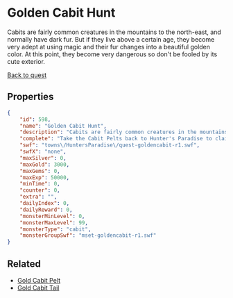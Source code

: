 # Golden Cabit Hunt

Cabits are fairly common creatures in the mountains to the north-east, and normally have dark fur.  But if they live above a certain age, they become very adept at using magic and their fur changes into a beautiful golden color.  At this point, they become very dangerous so don't be fooled by its cute exterior.

[Back to quest](../quests.md)

## Properties

```json
{
    "id": 598,
    "name": "Golden Cabit Hunt",
    "description": "Cabits are fairly common creatures in the mountains to the north-east, and normally have dark fur.  But if they live above a certain age, they become very adept at using magic and their fur changes into a beautiful golden color.  At this point, they become very dangerous so don't be fooled by its cute exterior.",
    "complete": "Take the Cabit Pelts back to Hunter's Paradise to claim your reward.",
    "swf": "towns\/HuntersParadise\/quest-goldencabit-r1.swf",
    "swfX": "none",
    "maxSilver": 0,
    "maxGold": 3000,
    "maxGems": 0,
    "maxExp": 50000,
    "minTime": 0,
    "counter": 0,
    "extra": "",
    "dailyIndex": 0,
    "dailyReward": 0,
    "monsterMinLevel": 0,
    "monsterMaxLevel": 99,
    "monsterType": "cabit",
    "monsterGroupSwf": "mset-goldencabit-r1.swf"
}
```

## Related

- [Gold Cabit Pelt](../items/3735-gold-cabit-pelt.md)
- [Gold Cabit Tail](../items/3736-gold-cabit-tail.md)

